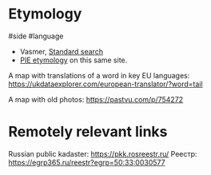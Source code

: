 # Etymology

#side #language

* Vasmer, [Standard search](https://starling.rinet.ru/cgi-bin/query.cgi?root=%2fusr%2flocal%2fshare%2fstarling%2fmorpho&morpho=1&basename=morpho\vasmer\vasmer) 
* [PIE etymology](https://starling.rinet.ru/cgi-bin/query.cgi?basename=\data\ie\piet&root=config&morpho=0) on this same site.

A map with translations of a word in key EU languages:
https://ukdataexplorer.com/european-translator/?word=tail

A map with old photos:
https://pastvu.com/p/754272

# Remotely relevant links

Russian public kadaster: https://pkk.rosreestr.ru/
Реестр: https://egrp365.ru/reestr?egrp=50:33:0030577